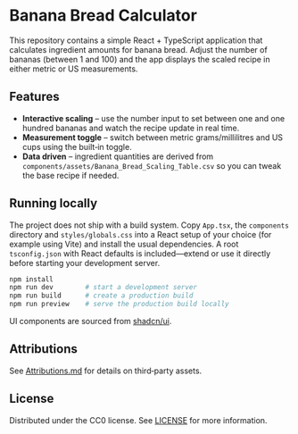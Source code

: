 # Banana Bread Calculator

This repository contains a simple React + TypeScript application that calculates ingredient amounts for banana bread. Adjust the number of bananas (between 1 and 100) and the app displays the scaled recipe in either metric or US measurements.

## Features

- **Interactive scaling** – use the number input to set between one and one hundred bananas and watch the recipe update in real time.
- **Measurement toggle** – switch between metric grams/millilitres and US cups using the built‑in toggle.
- **Data driven** – ingredient quantities are derived from `components/assets/Banana_Bread_Scaling_Table.csv` so you can tweak the base recipe if needed.

## Running locally

The project does not ship with a build system. Copy `App.tsx`, the `components` directory and `styles/globals.css` into a React setup of your choice (for example using Vite) and install the usual dependencies. A root `tsconfig.json` with React defaults is included—extend or use it directly before starting your development server.

```bash
npm install
npm run dev        # start a development server
npm run build      # create a production build
npm run preview    # serve the production build locally
```

UI components are sourced from [shadcn/ui](https://ui.shadcn.com).

## Attributions

See [Attributions.md](Attributions.md) for details on third‑party assets.

## License

Distributed under the CC0 license. See [LICENSE](LICENSE) for more information.
